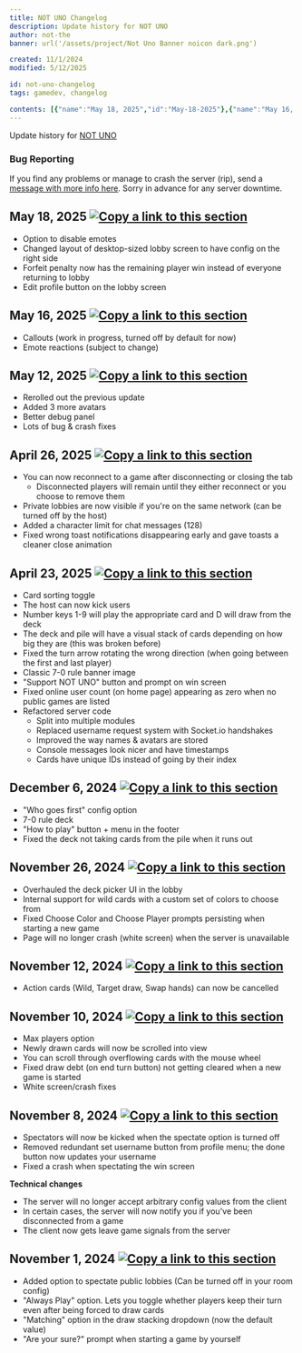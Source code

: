 ```yaml
---
title: NOT UNO Changelog
description: Update history for NOT UNO
author: not-the
banner: url('/assets/project/Not Uno Banner noicon dark.png')

created: 11/1/2024
modified: 5/12/2025

id: not-uno-changelog
tags: gamedev, changelog

contents: [{"name":"May 18, 2025","id":"May-18-2025"},{"name":"May 16, 2025","id":"May-16-2025"},{"name":"May 12, 2025","id":"May-12-2025"},{"name":"April 26, 2025","id":"April-26-2025"},{"name":"April 23, 2025","id":"April-23-2025"},{"name":"December 6, 2024","id":"December-6-2024"},{"name":"November 26, 2024","id":"November-26-2024"},{"name":"November 12, 2024","id":"November-12-2024"},{"name":"November 10, 2024","id":"November-10-2024"},{"name":"November 8, 2024","id":"November-8-2024"},{"name":"November 1, 2024","id":"November-1-2024"}]
---
```


Update history for [NOT UNO](https://uno.notkal.com/)

<h3>Bug Reporting</h3>
<p>
If you find any problems or manage to crash the server (rip), send a <a href="/#contact">message with more info here</a>. Sorry in advance for any server downtime.
</p>

<article id="May-18-2025">
<h2>May 18, 2025 <a href="#May-18-2025"><img src="/assets/icon/link.svg" alt="Copy a link to this section" class="icon article_url_button" role="button" tabindex="0"></a></h2>

- Option to disable emotes
- Changed layout of desktop-sized lobby screen to have config on the right side
- Forfeit penalty now has the remaining player win instead of everyone returning to lobby
- Edit profile button on the lobby screen

</article>

<article id="May-16-2025">
<h2>May 16, 2025 <a href="#May-16-2025"><img src="/assets/icon/link.svg" alt="Copy a link to this section" class="icon article_url_button" role="button" tabindex="0"></a></h2>

- Callouts (work in progress, turned off by default for now)
- Emote reactions (subject to change)

</article>


<article id="May-12-2025">
<h2>May 12, 2025 <a href="#May-12-2025"><img src="/assets/icon/link.svg" alt="Copy a link to this section" class="icon article_url_button" role="button" tabindex="0"></a></h2>

- Rerolled out the previous update
- Added 3 more avatars
- Better debug panel
- Lots of bug & crash fixes

</article>


<article id="April-26-2025">
<h2>April 26, 2025 <a href="#April-26-2025"><img src="/assets/icon/link.svg" alt="Copy a link to this section" class="icon article_url_button" role="button" tabindex="0"></a></h2>

- You can now reconnect to a game after disconnecting or closing the tab
    - Disconnected players will remain until they either reconnect or you choose to remove them
- Private lobbies are now visible if you're on the same network (can be turned off by the host)
- Added a character limit for chat messages (128)
- Fixed wrong toast notifications disappearing early and gave toasts a cleaner close animation

</article>


<article id="April-23-2025">
<h2>April 23, 2025 <a href="#April-23-2025"><img src="/assets/icon/link.svg" alt="Copy a link to this section" class="icon article_url_button" role="button" tabindex="0"></a></h2>

- Card sorting toggle
- The host can now kick users
- Number keys 1-9 will play the appropriate card and D will draw from the deck
- The deck and pile will have a visual stack of cards depending on how big they are (this was broken before)
- Fixed the turn arrow rotating the wrong direction (when going between the first and last player)
- Classic 7-0 rule banner image
- "Support NOT UNO" button and prompt on win screen
- Fixed online user count (on home page) appearing as zero when no public games are listed
- Refactored server code
    - Split into multiple modules
    - Replaced username request system with Socket.io handshakes
    - Improved the way names & avatars are stored
    - Console messages look nicer and have timestamps
    - Cards have unique IDs instead of going by their index

</article>


<article id="December-6-2024">
<h2>December 6, 2024 <a href="#December-6-2024"><img src="/assets/icon/link.svg" alt="Copy a link to this section" class="icon article_url_button" role="button" tabindex="0"></a></h2>

- "Who goes first" config option
- 7-0 rule deck
- "How to play" button + menu in the footer
- Fixed the deck not taking cards from the pile when it runs out

</article>


<article id="November-26-2024">
<h2>November 26, 2024 <a href="#November-26-2024"><img src="/assets/icon/link.svg" alt="Copy a link to this section" class="icon article_url_button" role="button" tabindex="0"></a></h2>

- Overhauled the deck picker UI in the lobby
- Internal support for wild cards with a custom set of colors to choose from
- Fixed Choose Color and Choose Player prompts persisting when starting a new game
- Page will no longer crash (white screen) when the server is unavailable

</article>


<article id="November-12-2024">
<h2>November 12, 2024 <a href="#November-12-2024"><img src="/assets/icon/link.svg" alt="Copy a link to this section" class="icon article_url_button" role="button" tabindex="0"></a></h2>

- Action cards (Wild, Target draw, Swap hands) can now be cancelled

</article>


<article id="November-10-2024">
<h2>November 10, 2024 <a href="#November-10-2024"><img src="/assets/icon/link.svg" alt="Copy a link to this section" class="icon article_url_button" role="button" tabindex="0"></a></h2>
  
- Max players option
- Newly drawn cards will now be scrolled into view
- You can scroll through overflowing cards with the mouse wheel
- Fixed draw debt (on end turn button) not getting cleared when a new game is started
- White screen/crash fixes

</article>


<article id="November-8-2024">
<h2>November 8, 2024 <a href="#November-8-2024"><img src="/assets/icon/link.svg" alt="Copy a link to this section" class="icon article_url_button" role="button" tabindex="0"></a></h2>
  
- Spectators will now be kicked when the spectate option is turned off
- Removed redundant set username button from profile menu; the done button now updates your username
- Fixed a crash when spectating the win screen

**Technical changes**

- The server will no longer accept arbitrary config values from the client
- In certain cases, the server will now notify you if you've been disconnected from a game
- The client now gets leave game signals from the server

</article>


<article id="November-1-2024">
<h2>November 1, 2024 <a href="#November-1-2024"><img src="/assets/icon/link.svg" alt="Copy a link to this section" class="icon article_url_button" role="button" tabindex="0"></a></h2>

- Added option to spectate public lobbies (Can be turned off in your room config)
- "Always Play" option. Lets you toggle whether players keep their turn even after being forced to draw cards
- "Matching" option in the draw stacking dropdown (now the default value)
- "Are your sure?" prompt when starting a game by yourself

</article>
